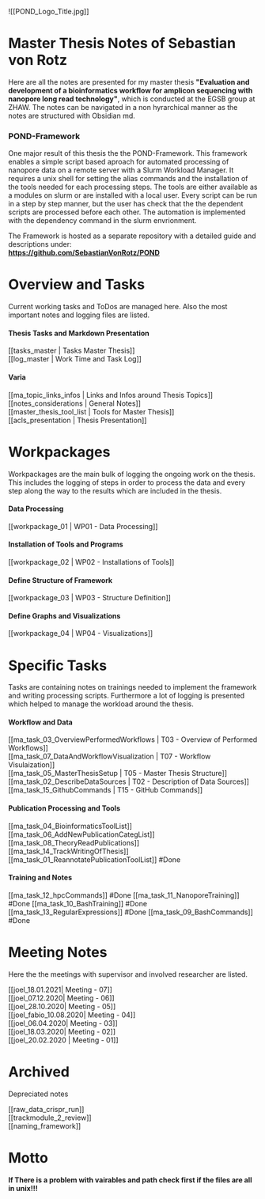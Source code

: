 

![[POND_Logo_Title.jpg]]
# Master Thesis Notes of Sebastian von Rotz
Here are all the notes are presented for my master thesis **"Evaluation and development of a bioinformatics workflow for amplicon sequencing with nanopore long read technology"**, which is conducted at the EGSB group at ZHAW. The notes can be navigated in a non hyrarchical manner as the notes are structured with Obsidian md.

### POND-Framework
One major result of this thesis the the POND-Framework. This framework enables a simple script based aproach for automated processing of nanopore data on a remote server with a Slurm Workload Manager. It requires a unix shell for setting the alias commands and the installation of the tools needed for each processing steps. The tools are either available as a modules on slurm or are installed with a local user. Every script can be run in a step by step manner, but the user has check that the the dependent scripts are processed before each other. The automation is implemented with the dependency command in the slurm envrionment.  
  
The Framework is hosted as a separate repository with a detailed guide and descriptions under:  
**https://github.com/SebastianVonRotz/POND**

# Overview and Tasks
Current working tasks and ToDos are managed here. Also the most important notes and logging files are listed.  
#### Thesis Tasks and Markdown Presentation
[[tasks_master | Tasks Master Thesis]]  
[[log_master | Work Time and Task Log]]  
#### Varia
[[ma_topic_links_infos | Links and Infos around Thesis Topics]]  
[[notes_considerations | General Notes]]  
[[master_thesis_tool_list | Tools for Master Thesis]]  
[[acls_presentation | Thesis Presentation]]  


# Workpackages
Workpackages are the main bulk of logging the ongoing work on the thesis. This includes the logging of steps in order to process the data and every step along the way to the results which are included in the thesis.
#### Data Processing
[[workpackage_01 | WP01 - Data Processing]] 
#### Installation of Tools and Programs
[[workpackage_02 | WP02 - Installations of Tools]] 
#### Define Structure of Framework
[[workpackage_03 | WP03 - Structure Definition]] 
#### Define Graphs and Visualizations
[[workpackage_04 | WP04 - Visualizations]]

# Specific Tasks 
Tasks are containing notes on trainings needed to implement the framework and writing processing scripts. Furthermore a lot of logging is presented which helped to manage the workload around the thesis.
#### Workflow and Data
[[ma_task_03_OverviewPerformedWorkflows | T03 - Overview of Performed Workflows]]  
[[ma_task_07_DataAndWorkflowVisualization | T07 - Workflow Visulaization]]  
[[ma_task_05_MasterThesisSetup | T05 - Master Thesis Structure]]  
[[ma_task_02_DescribeDataSources | T02 - Description of Data Sources]]  
[[ma_task_15_GithubCommands | T15 - GitHub Commands]]  

#### Publication Processing and Tools
[[ma_task_04_BioinformaticsToolList]]
[[ma_task_06_AddNewPublicationCategList]]
[[ma_task_08_TheoryReadPublications]]
[[ma_task_14_TrackWritingOfThesis]]
[[ma_task_01_ReannotatePublicationToolList]] #Done

####  Training and Notes
[[ma_task_12_hpcCommands]] #Done
[[ma_task_11_NanoporeTraining]] #Done
[[ma_task_10_BashTraining]] #Done
[[ma_task_13_RegularExpressions]] #Done
[[ma_task_09_BashCommands]] #Done

# Meeting Notes
Here the the meetings with supervisor and involved researcher are listed.  
  
[[joel_18.01.2021| Meeting - 07]]  
[[joel_07.12.2020| Meeting - 06]]  
[[joel_28.10.2020| Meeting - 05]]  
[[joel_fabio_10.08.2020| Meeting - 04]]  
[[joel_06.04.2020| Meeting - 03]]  
[[joel_18.03.2020| Meeting - 02]]  
[[joel_20.02.2020 | Meeting - 01]]  



# Archived
Depreciated notes  
  
[[raw_data_crispr_run]]  
[[trackmodule_2_review]]  
[[naming_framework]]

# Motto
**If There is a problem with vairables and path check first if the files are all in unix!!!**
